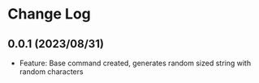 # Change Log

## 0.0.1 (2023/08/31)

* Feature: Base command created, generates random sized string with random characters
